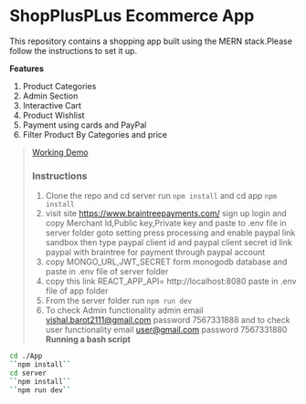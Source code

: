 # ShopPlusPLus Ecommerce App

This repository contains a shopping app built using the 
MERN stack.Please follow the instructions to set it up.

**Features**

1.  Product Categories
2.  Admin Section
3.  Interactive Cart
4.  Product Wishlist
5.  Payment using cards and PayPal
6.  Filter Product By Categories and price

> [Working Demo](https://amused-leggings-crow.cyclic.app/)
>
> ### Instructions
>
> 1. Clone the repo and   cd server run ``npm install`` and cd app  ``npm install``
> 2. visit site https://www.braintreepayments.com/ sign up 
>    login and copy Merchant Id,Public key,Private key and paste to  .env file in server folder
>    goto setting press processing and enable paypal link sandbox
>    then type paypal client id and paypal client secret id 
>    link paypal with braintree for payment through paypal account 
> 3. copy MONGO_URL,JWT_SECRET form monogodb database and paste in  .env file of server folder
> 4. copy this link REACT_APP_API= http://localhost:8080 paste  in .env file of app folder
> 5. From the server folder run ``npm run dev``
> 6. To check Admin functionality admin email vishal.barot2111@gmail.com password 7567331888
     and to check user functionality email user@gmail.com password 7567331880
> **Running a  bash script**
 ```sh
cd ./App
``npm install``
cd server
``npm install``
``npm run dev``
```
>
> 
